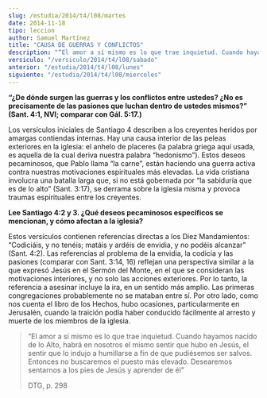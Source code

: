 ```yaml
---
slug: /estudia/2014/t4/l08/martes
date: 2014-11-18
tipo: leccion
author: Samuel Martínez
title: "CAUSA DE GUERRAS Y CONFLICTOS"
description: "“El amor a sí mismo es lo que trae inquietud. Cuando hayamos nacido de lo Alto,  habrá en nosotros el mismo sentir que hubo en Jesús, el sentir que lo indujo a  humillarse a fin de que pudiésemos ser salvos."
versiculo: "/versiculo/2014/t4/l08/sabado"
anterior: "/estudia/2014/t4/l08/lunes"
siguiente: "/estudia/2014/t4/l08/miercoles"
---
```


**“¿De dónde surgen las guerras y los conflictos entre ustedes? ¿No es precisamente de las pasiones que luchan dentro de ustedes mismos?” (Sant. 4:1, NVI; comparar con Gál. 5:17.)**

Los versículos iniciales de Santiago 4 describen a los creyentes heridos por amargas contiendas internas. Hay una causa interior de las peleas exteriores en la iglesia: el anhelo de placeres (la palabra griega aquí usada, es aquella de la cual deriva nuestra palabra “hedonismo”). Estos deseos pecaminosos, que Pablo llama “la carne”, están haciendo una guerra activa contra nuestras motivaciones espirituales más elevadas. La vida cristiana involucra una batalla larga que, si no está gobernada por “la sabiduría que es de lo alto” (Sant. 3:17), se derrama sobre la iglesia misma y provoca traumas espirituales entre los creyentes.

**Lee Santiago 4:2 y 3. ¿Qué deseos pecaminosos específicos se mencionan, y cómo afectan a la iglesia?**

Estos versículos contienen referencias directas a los Diez Mandamientos: “Codiciáis, y no tenéis; matáis y ardéis de envidia, y no podéis alcanzar” (Sant. 4:2). Las referencias al problema de la envidia, la codicia y las pasiones (comparar con Sant. 3:14, 16) reflejan una perspectiva similar a la que expresó Jesús en el Sermón del Monte, en el que se consideran las motivaciones interiores, y no solo las acciones exteriores. Por lo tanto, la referencia a asesinar incluye la ira, en un sentido más amplio. Las primeras congregaciones probablemente no se mataban entre sí. Por otro lado, como nos cuenta el libro de los Hechos, hubo ocasiones, particularmente en Jerusalén, cuando la traición podía haber conducido fácilmente al arresto y muerte de los miembros de la iglesia.

> “El amor a sí mismo es lo que trae inquietud. Cuando hayamos nacido de lo Alto, habrá en nosotros el mismo sentir que hubo en Jesús, el sentir que lo indujo a humillarse a fin de que pudiésemos ser salvos. Entonces no buscaremos el puesto más elevado. Desearemos sentarnos a los pies de Jesús y aprender de él”
>
> DTG, p. 298
